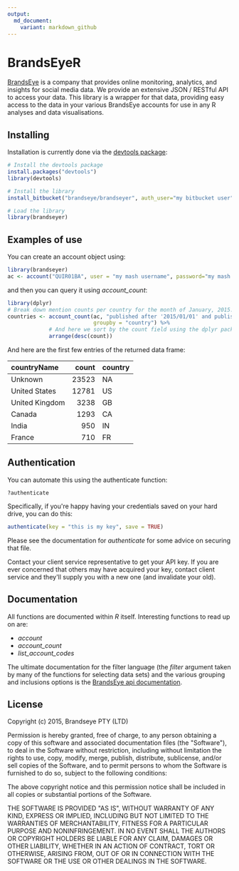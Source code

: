 ```yaml
---
output:
  md_document:
    variant: markdown_github
---
```


# BrandsEyeR

[BrandsEye][brandseye] is a company that provides online monitoring, analytics,
and insights for social media data. We provide an extensive JSON / RESTful API
to access your data. This library is a wrapper for that data, providing 
easy access to the data in your various BrandsEye accounts for use in 
any R analyses and data visualisations. 

## Installing

Installation is currently done via the [devtools package][devtools]:


```r
# Install the devtools package
install.packages("devtools")
library(devtools)

# Install the library
install_bitbucket("brandseye/brandseyer", auth_user="my bitbucket user", password="my bitbucket password")

# Load the library
library(brandseyer)
```

## Examples of use

You can create an account object using:


```r
library(brandseyer)
ac <- account("QUIR01BA", user = "my mash username", password="my mash password")    
```



and then you can query it using *account_count*:


```r
library(dplyr)
# Break down mention counts per country for the month of January, 2015.
countries <- account_count(ac, "published after '2015/01/01' and published before '2015/02/01'",
                           groupby = "country") %>%
             # And here we sort by the count field using the dplyr package
             arrange(desc(count))
```

And here are the first few entries of the returned data frame:


|countryName    | count|country |
|:--------------|-----:|:-------|
|Unknown        | 23523|NA      |
|United States  | 12781|US      |
|United Kingdom |  3238|GB      |
|Canada         |  1293|CA      |
|India          |   950|IN      |
|France         |   710|FR      |
    
    
## Authentication

You can automate this using the authenticate function:

    ?authenticate
    
Specifically, if you're happy having your credentials saved on your hard drive, 
you can do this:


```r
authenticate(key = "this is my key", save = TRUE)
```
    
Please see the documentation for *authenticate* for some advice on securing that file.

Contact your client service representative to get your API key. If you are ever 
concerned that others may have acquired your key, contact client service and they'll
supply you with a new one (and invalidate your old).
    
## Documentation

All functions are documented within *R* itself. Interesting functions to read
up on are: 

* *account*
* *account_count*
* *list_account_codes*
    
The ultimate documentation for the filter language (the *filter* argument 
taken by many of the functions for selecting data sets) and the various
grouping and inclusions options is the [BrandsEye api documentation][api-docs]. 

## License

Copyright (c) 2015, Brandseye PTY (LTD) 

Permission is hereby granted, free of charge, to any person obtaining
a copy of this software and associated documentation files (the
"Software"), to deal in the Software without restriction, including
without limitation the rights to use, copy, modify, merge, publish,
distribute, sublicense, and/or sell copies of the Software, and to
permit persons to whom the Software is furnished to do so, subject to
the following conditions:

The above copyright notice and this permission notice shall be
included in all copies or substantial portions of the Software.

THE SOFTWARE IS PROVIDED "AS IS", WITHOUT WARRANTY OF ANY KIND,
EXPRESS OR IMPLIED, INCLUDING BUT NOT LIMITED TO THE WARRANTIES OF
MERCHANTABILITY, FITNESS FOR A PARTICULAR PURPOSE AND
NONINFRINGEMENT. IN NO EVENT SHALL THE AUTHORS OR COPYRIGHT HOLDERS BE
LIABLE FOR ANY CLAIM, DAMAGES OR OTHER LIABILITY, WHETHER IN AN ACTION
OF CONTRACT, TORT OR OTHERWISE, ARISING FROM, OUT OF OR IN CONNECTION
WITH THE SOFTWARE OR THE USE OR OTHER DEALINGS IN THE SOFTWARE.


[brandseye]: http://www.brandseye.com
[api-docs]: https://api.brandseye.com/docs
[devtools]: http://www.rstudio.com/products/rpackages/devtools/

